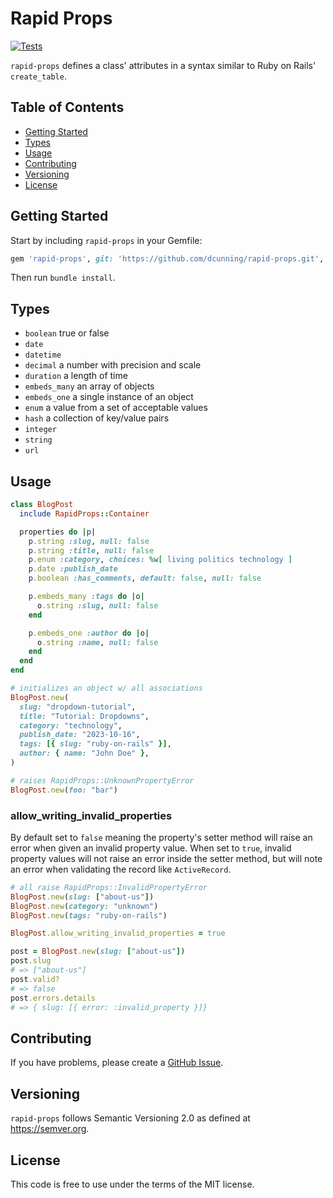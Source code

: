 # Rapid Props
[![Tests](https://github.com/dcunning/rapid-props/workflows/Tests/badge.svg)](https://github.com/dcunning/rapid-props/actions?query=workflow%3ATests)

`rapid-props` defines a class' attributes in a syntax similar to Ruby on Rails' `create_table`.

## Table of Contents

- [Getting Started](#getting-started)
- [Types](#types)
- [Usage](#usage)
- [Contributing](#contributing)
- [Versioning](#versioning)
- [License](#license)

## Getting Started

Start by including `rapid-props` in your Gemfile:

```ruby
gem 'rapid-props', git: 'https://github.com/dcunning/rapid-props.git', branch: 'master'
```

Then run `bundle install`.

## Types

- `boolean` true or false
- `date`
- `datetime`
- `decimal` a number with precision and scale
- `duration` a length of time
- `embeds_many` an array of objects
- `embeds_one` a single instance of an object
- `enum` a value from a set of acceptable values
- `hash` a collection of key/value pairs
- `integer`
- `string`
- `url`

## Usage

```ruby
class BlogPost
  include RapidProps::Container

  properties do |p|
    p.string :slug, null: false
    p.string :title, null: false
    p.enum :category, choices: %w[ living politics technology ]
    p.date :publish_date
    p.boolean :has_comments, default: false, null: false

    p.embeds_many :tags do |o|
      o.string :slug, null: false
    end

    p.embeds_one :author do |o|
      o.string :name, null: false
    end
  end
end

# initializes an object w/ all associations
BlogPost.new(
  slug: "dropdown-tutorial",
  title: "Tutorial: Dropdowns",
  category: "technology",
  publish_date: "2023-10-16",
  tags: [{ slug: "ruby-on-rails" }],
  author: { name: "John Doe" },
)

# raises RapidProps::UnknownPropertyError
BlogPost.new(foo: "bar")
```

### allow_writing_invalid_properties

By default set to `false` meaning the property's setter method will raise an error
when given an invalid property value. When set to `true`, invalid property values will
not raise an error inside the setter method, but will note an error when validating
the record like `ActiveRecord`.

```ruby
# all raise RapidProps::InvalidPropertyError
BlogPost.new(slug: ["about-us"])
BlogPost.new(category: "unknown")
BlogPost.new(tags: "ruby-on-rails")

BlogPost.allow_writing_invalid_properties = true

post = BlogPost.new(slug: ["about-us"])
post.slug
# => ["about-us"]
post.valid?
# => false
post.errors.details
# => { slug: [{ error: :invalid_property }]}
```

## Contributing

If you have problems, please create a [GitHub Issue](/.github/ISSUE_TEMPLATE/bug-report.md).

## Versioning

`rapid-props` follows Semantic Versioning 2.0 as defined at https://semver.org.

## License

This code is free to use under the terms of the MIT license.

